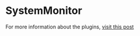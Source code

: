 # SystemMonitor


For more information about the plugins, [visit this post](https://antmedia.io/plugins-will-make-ant-media-server-more-powerful/)
  
